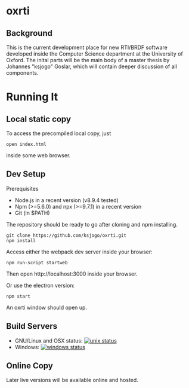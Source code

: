 # oxrti

## Background

This is the current development place for new RTI/BRDF software developed inside the Computer Science department at the University of Oxford.
The inital parts will be the main body of a master thesis by Johannes "ksjogo" Goslar, which will contain deeper discussion of all components.

# Running It

## Local static copy
To access the precompiled local copy, just
```
open index.html
```
inside some web browser.

## Dev Setup

Prerequisites 
 
   * Node.js in a recent version (v8.9.4 tested)
   * Npm (>=5.6.0) and npx (>=9.7.1) in a recent version 
   * Git (in $PATH)

The repository should be ready to go after cloning and npm installing.

```
git clone https://github.com/ksjogo/oxrti.git
npm install
```

Access either the webpack dev server inside your browser:
```
npm run-script startweb
```
Then open http://localhost:3000 inside your browser.

Or use the electron version:
```
npm start
```
An oxrti window should open up.

## Build Servers

* GNU/Linux and OSX status: [![unix status](https://travis-ci.org/ksjogo/oxrti.svg?branch=master)](https://travis-ci.org/ksjogo/oxrti)
* Windows: [![windows status](https://ci.appveyor.com/api/projects/status/41pgk56jugmeie7w?svg=true)](https://ci.appveyor.com/project/ksjogo/oxrti)

## Online Copy

Later live versions will be available online and hosted.

<!--
The easiest way to access to software is by visiting [our hosted version](https://oxrti.azurewebsites.net/api/azurestatic) for the latest release. To see the current master, visit [here](https://oxrti-master.azurewebsites.net/api/azurestatic).

-->